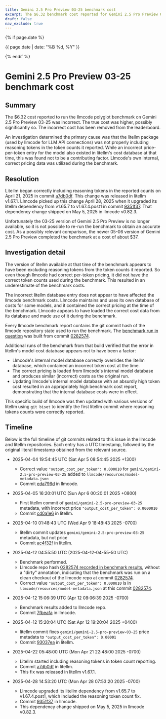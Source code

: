 ```yaml
---
title: Gemini 2.5 Pro Preview 03-25 benchmark cost
excerpt: The $6.32 benchmark cost reported for Gemini 2.5 Pro Preview 03-25 was incorrect.
draft: false
nav_exclude: true
---
```

{% if page.date %}
<p class="post-date">{{ page.date | date: "%B %d, %Y" }}</p>
{% endif %}

# Gemini 2.5 Pro Preview 03-25 benchmark cost

## Summary
The $6.32 cost reported to run the llmcode polyglot benchmark on
Gemini 2.5 Pro Preview 03-25 was incorrect.
The true cost was higher, possibly significantly so.
The incorrect cost has been removed from the leaderboard.

An investigation determined the primary cause was that the litellm
package (used by llmcode for LLM API connections) was not properly including reasoning tokens in 
the token counts it reported.
While an incorrect price-per-token entry for the model also existed in litellm's cost
database at that time, this was found not to be a contributing factor.
Llmcode's own internal, correct pricing data was utilized during the benchmark.

## Resolution

Litellm began correctly including reasoning tokens in the reported counts
on April 21, 2025 in 
commit [a7db0df](https://github.com/BerriAI/litellm/commit/a7db0df0434bfbac2b68ebe1c343b77955becb4b).
This change was released in litellm v1.67.1.
Llmcode picked up this change April 28, 2025 when it upgraded its litellm dependency 
from v1.65.7 to v1.67.4.post1
in commit [9351f37](https://github.com/khulnasoft-lab/llmcode/commit/9351f37).
That dependency change shipped on May 5, 2025 in llmcode v0.82.3.

Unfortunately the 03-25 version of Gemini 2.5 Pro Preview is no longer available,
so it is not possible to re-run the benchmark to obtain an accurate cost.
As a possibly relevant comparison, the newer 05-06 version of Gemini 2.5 Pro Preview
completed the benchmark at a cost of about $37.

## Investigation detail

The version of litellm available at that time of the benchmark appears to have been
excluding reasoning tokens from the token counts it reported.
So even though llmcode had correct per-token pricing, it did not have the correct token counts
used during the benchmark.
This resulted in an underestimate of the benchmark costs.

The incorrect litellm database entry does not appear to have affected the llmcode benchmark costs.
Llmcode maintains and uses its own database of costs for some models, and it contained
the correct pricing at the time of the benchmark.
Llmcode appears to have
loaded the correct cost data from its database and made use of it during the benchmark.

Every llmcode benchmark report contains the git commit hash of the llmcode repository state used to
run the benchmark.
The 
[benchmark run in question](https://github.com/khulnasoft-lab/llmcode/blob/edbfec0ce4e1fe86735c915cb425b0d8636edc32/llmcode/website/_data/polyglot_leaderboard.yml#L814)
was built from 
commit [0282574](https://github.com/khulnasoft-lab/llmcode/commit/0282574).

Additional runs of the benchmark from that build verified that the error in litellm's
model cost database appears not to have been a factor:

- Llmcode's internal model database correctly overrides the litellm database, which contained an incorrect token cost at the time.
- The correct pricing is loaded from llmcode's internal model database and produces similar (incorrect) costs as the original run.
- Updating llmcode's internal model database with an absurdly high token cost resulted in an appropriately high benchmark cost report, demonstrating that the internal database costs were in effect.

This specific build of llmcode was then updated with various versions of litellm using `git biset`
to identify the first litellm commit where reasoning tokens counts were correctly reported.



## Timeline

Below is the full timeline of git commits related to this issue in the llmcode and litellm repositories.
Each entry has a UTC timestamp, followed by the original literal timestamp obtained from the
relevant source.

- 2025-04-04 19:54:45 UTC (Sat Apr 5 08:54:45 2025 +1300)
  - Correct value `"output_cost_per_token": 0.000010` for  `gemini/gemini-2.5-pro-preview-03-25` added to `llmcode/resources/model-metadata.json`
  - Commit [eda796d](https://github.com/khulnasoft-lab/llmcode/commit/eda796d) in llmcode.

- 2025-04-05 16:20:01 UTC (Sun Apr 6 00:20:01 2025 +0800)
  - First litellm commit of `gemini/gemini-2.5-pro-preview-03-25` metadata, with incorrect price `"output_cost_per_token": 0.0000010`
  - Commit [cd0a1e6](https://github.com/BerriAI/litellm/commit/cd0a1e6) in litellm.

- 2025-04-10 01:48:43 UTC (Wed Apr 9 18:48:43 2025 -0700)
  - litellm commit updates `gemini/gemini-2.5-pro-preview-03-25` metadata, but not price
  - Commit [ac4f32f](https://github.com/BerriAI/litellm/commit/ac4f32f) in litellm.

- 2025-04-12 04:55:50 UTC (2025-04-12-04-55-50 UTC)
  - Benchmark performed.
  - Llmcode repo hash [0282574 recorded in benchmark results](https://github.com/khulnasoft-lab/llmcode/blob/7fbeafa1cfd4ad83f7499417837cdfa6b16fe7a1/llmcode/website/_data/polyglot_leaderboard.yml#L814), without a "dirty" annotation, indicating that the benchmark was run on a clean checkout of the llmcode repo at commit [0282574](https://github.com/khulnasoft-lab/llmcode/commit/0282574).
  - Correct value `"output_cost_per_token": 0.000010` is in `llmcode/resources/model-metadata.json` at this commit [0282574](https://github.com/khulnasoft-lab/llmcode/blob/0282574/llmcode/resources/model-metadata.json#L357).

- 2025-04-12 15:06:39 UTC (Apr 12 08:06:39 2025 -0700)
  - Benchmark results added to llmcode repo.
  - Commit [7fbeafa](https://github.com/khulnasoft-lab/llmcode/commit/7fbeafa) in llmcode.

- 2025-04-12 15:20:04 UTC (Sat Apr 12 19:20:04 2025 +0400)
  - litellm commit fixes `gemini/gemini-2.5-pro-preview-03-25` price metadata to `"output_cost_per_token": 0.00001`
  - Commit [93037ea](https://github.com/BerriAI/litellm/commit/93037ea) in litellm.

- 2025-04-22 05:48:00 UTC (Mon Apr 21 22:48:00 2025 -0700)
  - Litellm started including reasoning tokens in token count reporting.
  - Commit [a7db0df](https://github.com/BerriAI/litellm/commit/a7db0df0434bfbac2b68ebe1c343b77955becb4b) in litellm.
  - This fix was released in litellm v1.67.1.

- 2025-04-28 14:53:20 UTC (Mon Apr 28 07:53:20 2025 -0700)
  - Llmcode upgraded its litellm dependency from v1.65.7 to v1.67.4.post1, which included the reasoning token count fix.
  - Commit [9351f37](https://github.com/khulnasoft-lab/llmcode/commit/9351f37) in llmcode.
  - This dependency change shipped on May 5, 2025 in llmcode v0.82.3.
